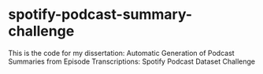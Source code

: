 # spotify-podcast-summary-challenge

This is the code for my dissertation: Automatic Generation of Podcast Summaries from Episode Transcriptions: Spotify Podcast Dataset Challenge

